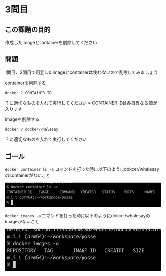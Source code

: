 # 3問目

## この課題の目的

作成したimageとcontainerを削除してください

## 問題

1問目、2問目で用意したimageとcontainerは使わないので削除してみましょう

containerを削除する
```
docker ? CONTAINER ID
```

？に適切なものを入れて実行してください
※ CONTAINER IDは各自異なる値が入ります

imageを削除する

```
docker ? docker/whalesay
```

？に適切なものを入れて実行してください

## ゴール

`docker container ls -a` コマンドを打った時に以下のようにdokcer/whalesayのcontainerがないこと

![picture 5](../images/2b53c3bdd4f485b80fcf251b654108143641beb1ff6a80a4623a43c82bb5e579.png)  

`docker images -a` コマンドを打った時に以下のようにdokcer/whalesayのimageがないこと

![picture 6](../images/15b8b24dcc3bac1a69fc0e649654ba1d2e5b7782e31293b38ba364d032c6d5ce.png)  
